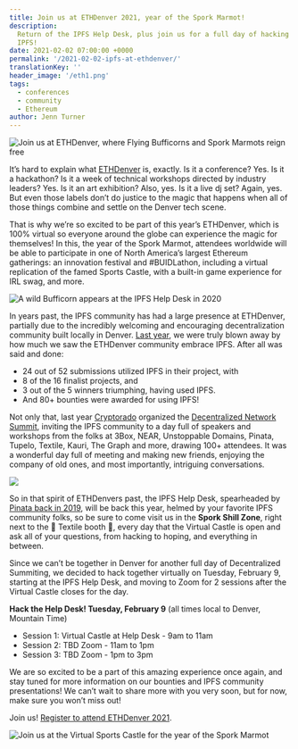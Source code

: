 ```yaml
---
title: Join us at ETHDenver 2021, year of the Spork Marmot!
description:
  Return of the IPFS Help Desk, plus join us for a full day of hacking
  IPFS!
date: 2021-02-02 07:00:00 +0000
permalink: '/2021-02-02-ipfs-at-ethdenver/'
translationKey: ''
header_image: '/eth1.png'
tags:
  - conferences
  - community
  - Ethereum
author: Jenn Turner
---
```


![Join us at ETHDenver, where Flying Bufficorns and Spork Marmots reign free](/2021-02-02-ipfs-at-ethdenver-flyingspork.png)

It’s hard to explain what [ETHDenver](https://www.ethdenver.com/) is, exactly. Is it a conference? Yes. Is it a hackathon? Is it a week of technical workshops directed by industry leaders? Yes. Is it an art exhibition? Also, yes. Is it a live dj set? Again, yes. But even those labels don’t do justice to the magic that happens when all of those things combine and settle on the Denver tech scene.

That is why we’re so excited to be part of this year’s ETHDenver, which is 100% virtual so everyone around the globe can experience the magic for themselves! In this, the year of the Spork Marmot, attendees worldwide will be able to participate in one of North America’s largest Ethereum gatherings: an innovation festival and #BUIDLathon, including a virtual replication of the famed Sports Castle, with a built-in game experience for IRL swag, and more.

![A wild Bufficorn appears at the IPFS Help Desk in 2020](/2021-02-02-ipfs-at-ethdenver-helpdesk2020.jpg)

In years past, the IPFS community has had a large presence at ETHDenver, partially due to the incredibly welcoming and encouraging decentralization community built locally in Denver. [Last year](https://blog.ipfs.io/2020-02-07-ethdenver-2020/), we were truly blown away by how much we saw the ETHDenver community embrace IPFS. After all was said and done:

- 24 out of 52 submissions utilized IPFS in their project, with
- 8 of the 16 finalist projects, and
- 3 out of the 5 winners triumphing, having used IPFS.
- And 80+ bounties were awarded for using IPFS!

Not only that, last year [Cryptorado](https://cryptorado.org/#/) organized the [Decentralized Network Summit](https://dnsummit.cryptorado.org/), inviting the IPFS community to a day full of speakers and workshops from the folks at 3Box, NEAR, Unstoppable Domains, Pinata, Tupelo, Textile, Kauri, The Graph and more, drawing 100+ attendees. It was a wonderful day full of meeting and making new friends, enjoying the company of old ones, and most importantly, intriguing conversations.

![](/2021-02-02-ipfs-at-ethdenver-ethdenver2019-1.jpeg)

So in that spirit of ETHDenvers past, the IPFS Help Desk, spearheaded by [Pinata back in 2019](https://twitter.com/IPFSPinata/status/1096806565116399616), will be back this year, helmed by your favorite IPFS community folks, so be sure to come visit us in the **Spork Shill Zone**, right next to the 🥰 Textile booth 🥰, every day that the Virtual Castle is open and ask all of your questions, from hacking to hoping, and everything in between.

Since we can’t be together in Denver for another full day of Decentralized Summiting, we decided to hack together virtually on Tuesday, February 9, starting at the IPFS Help Desk, and moving to Zoom for 2 sessions after the Virtual Castle closes for the day.

**Hack the Help Desk! Tuesday, February 9** (all times local to Denver, Mountain Time)

- Session 1: Virtual Castle at Help Desk - 9am to 11am
- Session 2: TBD Zoom - 11am to 1pm
- Session 3: TBD Zoom - 1pm to 3pm

We are so excited to be a part of this amazing experience once again, and stay tuned for more information on our bounties and IPFS community presentations! We can’t wait to share more with you very soon, but for now, make sure you won’t miss out!

Join us! [Register to attend ETHDenver 2021](https://www.ethdenver.com/).

![Join us at the Virtual Sports Castle for the year of the Spork Marmot](/2021-02-02-ipfs-at-ethdenver-sportscastle.png)
